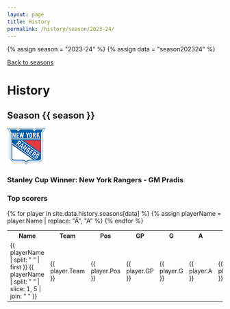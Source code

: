 ```yaml
---
layout: page
title: History
permalink: /history/season/2023-24/
---
```


{% assign season = "2023-24" %}
{% assign data = "season202324" %}

<a href="/history/" class="back">Back to seasons</a>

# History

## Season {{ season }}

<img src="/assets/img/logos/newyorkrangers.png"/>

### Stanley Cup Winner: New York Rangers - GM Pradis

### Top scorers

<table>
  <tr data-sort-method="none">
    <th>Name</th>
    <th>Team</th>
    <th>Pos</th>
    <th>GP</th>
    <th>G</th>
    <th>A</th>
    <th>P</th>
    <th>+/-</th>
    <th>PIM</th>
    <th>PPg</th>
    <th>PPa</th>
    <th>PPp</th>
    <th>SHg</th>
    <th>SHa</th>
    <th>SHp</th>
    <th>GWG</th>
    <th>GT</th>
    <th>FG</th>
    <th>EN</th>
    <th>SOG</th>
    <th>Sh</th>
    <th>AvR</th>
  </tr>
  {% for player in site.data.history.seasons[data] %}
  {% assign playerName = player.Name | replace: "Ä", "A" %}
  <tr>
    <td>
      <span>{{ playerName | split: " " | first }}</span>
      <span>{{ playerName | split: " " | slice: 1, 5 | join: " " }}</span>
    </td>
    <td>{{ player.Team }}</td>
    <td>{{ player.Pos }}</td>
    <td>{{ player.GP }}</td>
    <td>{{ player.G }}</td>
    <td>{{ player.A }}</td>
    <td>{{ player.P }}</td>
    <td>{{ player.PlusMinus }}</td>
    <td>{{ player.PIM }}</td>
    <td>{{ player.PPg }}</td>
    <td>{{ player.PPa }}</td>
    <td>{{ player.PPp }}</td>
    <td>{{ player.SHg }}</td>
    <td>{{ player.SHa }}</td>
    <td>{{ player.SHp }}</td>
    <td>{{ player.GWG }}</td>
    <td>{{ player.GT }}</td>
    <td>{{ player.FG }}</td>
    <td>{{ player.EN }}</td>
    <td>{{ player.SOG }}</td>
    <td>{{ player.Sh }}</td>
    <td>{{ player.AvR }}</td>
  </tr>
  {% endfor %}
</table>